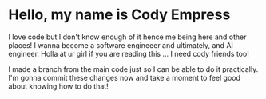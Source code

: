 # Hello, my name is Cody Empress
I love code but I don't know enough of it hence me being here and other places!
I wanna become a software engineeer and ultimately, and AI engineer.
Holla at ur girl if you are reading this ... I need cody friends too!


I made a branch from the main code just so I can be able to do it practically. I'm gonna commit these changes now and take a moment to feel good about knowing how to do that!
